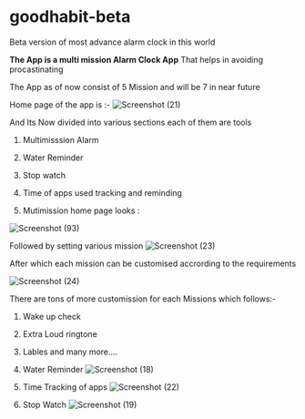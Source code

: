 # goodhabit-beta
Beta version of most advance alarm clock in this world

**The App is a multi mission Alarm Clock App** That helps in avoiding procastinating 

The App as of now consist of 5 Mission and will be 7 in near future 

Home page of the app is :- 
![Screenshot (21)](https://user-images.githubusercontent.com/55887762/128586709-03109c3c-32b8-458b-a626-3b3af23db0a4.png)


And Its Now divided into various sections 
each of them are tools 
1) Multimisssion  Alarm
2) Water Reminder 
3) Stop watch
4) Time of apps used tracking and reminding 

1) Mutimission home page looks :

![Screenshot (93)](https://user-images.githubusercontent.com/55887762/128586762-5fdfaf44-e76f-42a0-8ff3-7dfa8f621a7c.png)

Followed by setting various mission 
![Screenshot (23)](https://user-images.githubusercontent.com/55887762/128586782-e0e00d26-bc06-418c-8795-6d8c2b42a356.png)

After which each mission can be customised accrording to the requirements

![Screenshot (24)](https://user-images.githubusercontent.com/55887762/128586800-8207fefe-40f3-44a5-a1b4-12e3f9573ed5.png)


There are tons of more customission for each Missions which follows:-
1) Wake up check 
2) Extra Loud ringtone 
3) Lables  and many more....

2) Water Reminder 
![Screenshot (18)](https://user-images.githubusercontent.com/55887762/128586825-e9f6b98e-0ec2-4d33-b32a-cd2b9a285629.png)


3) Time Tracking of apps 
![Screenshot (22)](https://user-images.githubusercontent.com/55887762/128586836-e07c98d0-aa1f-436a-8b23-e60d42ddf4c5.png)


4) Stop Watch 
![Screenshot (19)](https://user-images.githubusercontent.com/55887762/128586842-d0cd93e5-b5e8-4806-be04-fa408991bc66.png)
